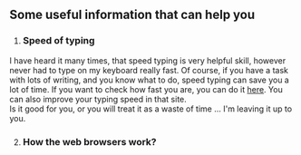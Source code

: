 ## Some useful information that can help you

1. ### Speed of typing  
I have heard it many times, that speed typing is very helpful skill, however 
never had to type on my keyboard really fast. Of course, if you have a task with
lots of writing, and you know what to do, speed typing can save you a lot of time. 
If you want to check how fast you are, you can do it [here](https://www.typingtest.com/index.php).
You can also improve your typing speed in that site.  
Is it good for you, or you will treat it as a waste of time ... I'm leaving it up to you.

2. ### How the web browsers work?  
